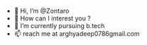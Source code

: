 - 👋 Hi, I’m @Zontaro
- 👀 How can I interest you ? 
- 🌱 I’m currently pursuing b.tech
- 📫 reach me at arghyadeep0786gmail.com

<!---
Z0ntaro/Z0ntaro is a ✨ special ✨ repository because its `README.md` (this file) appears on your GitHub profile.
You can click the Preview link to take a look at your changes.
--->
